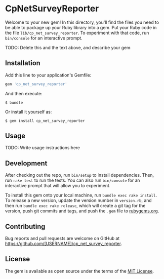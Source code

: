 # CpNetSurveyReporter

Welcome to your new gem! In this directory, you'll find the files you need to be able to package up your Ruby library into a gem. Put your Ruby code in the file `lib/cp_net_survey_reporter`. To experiment with that code, run `bin/console` for an interactive prompt.

TODO: Delete this and the text above, and describe your gem

## Installation

Add this line to your application's Gemfile:

```ruby
gem 'cp_net_survey_reporter'
```

And then execute:

    $ bundle

Or install it yourself as:

    $ gem install cp_net_survey_reporter

## Usage

TODO: Write usage instructions here

## Development

After checking out the repo, run `bin/setup` to install dependencies. Then, run `rake test` to run the tests. You can also run `bin/console` for an interactive prompt that will allow you to experiment.

To install this gem onto your local machine, run `bundle exec rake install`. To release a new version, update the version number in `version.rb`, and then run `bundle exec rake release`, which will create a git tag for the version, push git commits and tags, and push the `.gem` file to [rubygems.org](https://rubygems.org).

## Contributing

Bug reports and pull requests are welcome on GitHub at https://github.com/[USERNAME]/cp_net_survey_reporter.


## License

The gem is available as open source under the terms of the [MIT License](http://opensource.org/licenses/MIT).

